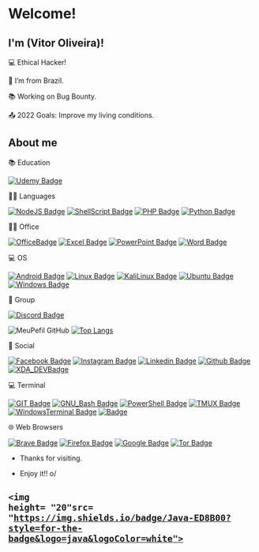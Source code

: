 # Welcome!

 

## I'm (Vitor Oliveira)!

 

:computer: Ethical Hacker!

:house_with_garden: I’m from Brazil.

:books: Working on Bug Bounty.

:outbox_tray: 2022 Goals: Improve my living conditions.

 

## About me  

📚 Education

[![Udemy Badge](https://img.shields.io/badge/Udemy-EC5252?style=for-the-badge&logo=Udemy&logoColor=white&link=)]()  

👩‍💻 Languages

[![NodeJS Badge](https://img.shields.io/badge/Node.js-339933?style=for-the-badge&logo=nodedotjs&logoColor=white&link=)]()  [![ShellScript Badge](https://img.shields.io/badge/Shell_Script-121011?style=for-the-badge&logo=gnu-bash&logoColor=white&link=)]()  [![PHP Badge](https://img.shields.io/badge/PHP-777BB4?style=for-the-badge&logo=php&logoColor=white&link=)]()  [![Python Badge](https://img.shields.io/badge/Python-FFD43B?style=for-the-badge&logo=python&logoColor=blue&link=)]()  

👨‍💻 Office

[![OfficeBadge](https://img.shields.io/badge/Microsoft_Office-D83B01?style=for-the-badge&logo=microsoft-office&logoColor=white&link=)]()
[![Excel Badge](https://img.shields.io/badge/Microsoft_Excel-217346?style=for-the-badge&logo=microsoft-excel&logoColor=white&link=)]()  [![PowerPoint Badge](https://img.shields.io/badge/Microsoft_PowerPoint-B7472A?style=for-the-badge&logo=microsoft-powerpoint&logoColor=white&link=)]()  [![Word Badge](https://img.shields.io/badge/Microsoft_Word-2B579A?style=for-the-badge&logo=microsoft-word&logoColor=white&link=)]()  

💻 OS

[![Android Badge](https://img.shields.io/badge/Android-3DDC84?style=for-the-badge&logo=android&logoColor=white&link=)]()  [![Linux Badge](https://img.shields.io/badge/Linux-FCC624?style=for-the-badge&logo=linux&logoColor=black&link=)]()  [![KaliLinux Badge](https://img.shields.io/badge/Kali_Linux-557C94?style=for-the-badge&logo=kali-linux&logoColor=white&link=)]()  [![Ubuntu Badge](https://img.shields.io/badge/Ubuntu-E95420?style=for-the-badge&logo=ubuntu&logoColor=white&link=)]()  [![Windows Badge](https://img.shields.io/badge/Windows-0078D6?style=for-the-badge&logo=windows&logoColor=white&link=)]()    

🤜 Group

[![Discord Badge](https://img.shields.io/badge/Discord-5865F2?style=for-the-badge&logo=discord&logoColor=white&link=)]()  

![MeuPefil GitHub](https://github-readme-stats.vercel.app/api?username=OliveiraHackerSecurity&show_icons=true&theme=dark)  [![Top Langs](https://github-readme-stats.vercel.app/api/top-langs/?username=OliveiraHackerSecurity&layout=compact)](https://github.com/OliveiraHackerSecurity/github-readme-stats)

👨 Social

[![Facebook Badge](https://img.shields.io/badge/Facebook-1877F2?style=for-the-badge&logo=facebook&logoColor=white&link=)]()  [![Instagram Badge](https://img.shields.io/badge/Instagram-E4405F?style=for-the-badge&logo=instagram&logoColor=white&link=)]()  [![Linkedin Badge](https://img.shields.io/badge/-LinkedIn-blue?style=flat-square&logo=Linkedin&logoColor=white&link=https://www.linkedin.com/in/joao-vitor-da-silva-oliveira-72090a21b/)](https://www.linkedin.com/in/joao-vitor-da-silva-oliveira-72090a21b/)  [![Github Badge](https://img.shields.io/badge/-Github-000?style=flat-square&logo=Github&logoColor=white&link=https://github.com/)](https://github.com/)  [![XDA_DEVBadge](https://img.shields.io/badge/xda%20developers-2DAAE9?style=for-the-badge&logo=xda-developers&logoColor=white&link=)]()  

💻 Terminal

[![GIT Badge](https://img.shields.io/badge/GIT-E44C30?style=for-the-badge&logo=git&logoColor=white&link=)]()  [![GNU_Bash Badge](https://img.shields.io/badge/GNU%20Bash-4EAA25?style=for-the-badge&logo=GNU%20Bash&logoColor=white&link=)]()  [![PowerShell Badge](https://img.shields.io/badge/powershell-5391FE?style=for-the-badge&logo=powershell&logoColor=white&link=)]()  [![TMUX Badge](https://img.shields.io/badge/tmux-1BB91F?style=for-the-badge&logo=tmux&logoColor=white&link=)]()  [![WindowsTerminal Badge](https://img.shields.io/badge/windows%20terminal-4D4D4D?style=for-the-badge&logo=windows%20terminal&logoColor=white&link=)]()  [![Badge](&link=)]()

🌐 Web Browsers

[![Brave Badge](https://img.shields.io/badge/Brave-FF1B2D?style=for-the-badge&logo=Brave&logoColor=white&link=https://brave.com/)](https://brave.com/)  [![Firefox Badge](https://img.shields.io/badge/Firefox_Browser-FF7139?style=for-the-badge&logo=Firefox-Browser&logoColor=white&link=https://www.mozilla.org/en-US/firefox/new/)](https://www.mozilla.org/en-US/firefox/new/)  [![Google Badge](https://img.shields.io/badge/Google_chrome-4285F4?style=for-the-badge&logo=Google-chrome&logoColor=white&link=https://www.google.com.br/)](https://www.google.com.br/)  [![Tor Badge](https://img.shields.io/badge/Tor_Browser-7D4698?style=for-the-badge&logo=Tor-Browser&logoColor=white&link=https://www.torproject.org/)](https://www.torproject.org/)

- Thanks for visiting.

- Enjoy it!! o/

<code><img height= "20"src= "https://img.shields.io/badge/Java-ED8B00?style=for-the-badge&logo=java&logoColor=white"></code>
-----------------------------------------------------------------------------------------------------------------------------------------------------------------------
